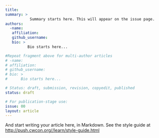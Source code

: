 ```yaml
---
title:
summary: >
           Summary starts here. This will appear on the issue page.
authors:
  -name:
   affiliation:
   github_username:
   bio: >
          Bio starts here...

#Repeat fragment above for multi-author articles
# -name:
# affiliation:
# github_username:
# bio: >
#      Bio starts here...

# Status: draft, submission, revision, copyedit, published
status: draft

# For publication-stage use:
issue: 00
layout: article
---
```


And start writing your article here, in Markdown. See the style guide at
http://push.cwcon.org//learn/style-guide.html
